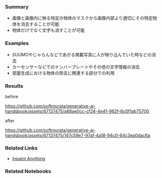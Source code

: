 ### Summary
- 画像と画像内に映る特定の物体のマスクから画像内部より適切にその特定物体を消去することが可能
- 物体だけでなく文字も消すことが可能

### Examples
- SUUMOやじゃらんなどであがる掲載写真に人が映り込んでいた時などの消去
- カーセンサーなどでのナンバープレートやその他の文字情報の消去
- 部屋生成における物体の除去に関連する部分での利用

### Results

before

https://github.com/softmurata/generative-ai-handsbook/assets/67137475/a88ae0cc-cf24-4e41-962f-6c0f1ab75700

after

https://github.com/softmurata/generative-ai-handsbook/assets/67137475/147c59e7-97af-4a18-94c0-64c3ea0dac6a

### Related Links
- [Inpaint Anything](https://github.com/geekyutao/Inpaint-Anything)

### Related Notebooks
